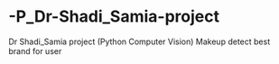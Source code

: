 # -P_Dr-Shadi_Samia-project
Dr Shadi_Samia project (Python Computer Vision) Makeup detect best brand for user
